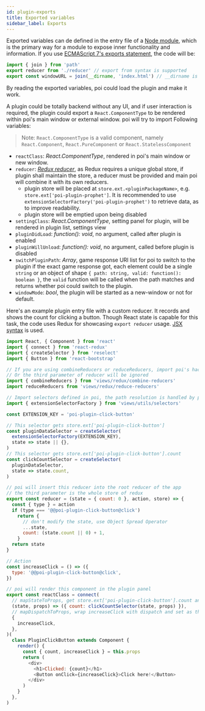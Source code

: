 ```yaml
---
id: plugin-exports
title: Exported variables
sidebar_label: Exports
---
```


Exported variables can de defined in the entry file of a [Node module](https://nodejs.org/api/modules.html), which is the primary way for a module to expose inner functionality and information. If you use [ECMAScript 7's exports statement](https://developer.mozilla.org/en-US/docs/Web/JavaScript/Reference/Statements/export), the code will be:

```javascript
import { join } from 'path'
export reducer from './reducer' // export from syntax is supported
export const windowURL = join(__dirname, 'index.html') // __dirname is the root path of your plugin.
```

By reading the exported variables, poi could load the plugin and make it work.

A plugin could be totally backend without any UI, and if user interaction is required, the plugin could export a `React.ComponentType` to be rendered within poi's main window or external window. poi will try to import Following variables:

> Note: `React.ComponentType` is a valid component, namely `React.Component`, `React.PureComponent` or `React.StatelessComponent`

* `reactClass`: _React.ComponentType_, rendered in poi's main window or new window.
* `reducer`: [_Redux reducer_](http://redux.js.org/docs/basics/Reducers.html), as Redux requires a unique global store, if plugin shall maintain the store, a reducer must be provided and main poi will combine it with its own reducers.
  * plugin store will be placed at `store.ext.<pluginPackageName>`, e.g. `store.ext['poi-plugin-prophet']`. It is recommended to use `extensionSelectorFactory('poi-plugin-prophet')` to retrieve data, as to improve readability.
  * plugin store will be emptied upon being disabled
* `settingClass`: _React.ComponentType_, setting panel for plugin, will be rendered in plugin list, settings view
* `pluginDidLoad`: _function(): void_, no argument, called after plugin is enabled
* `pluginWillUnload`: _function(): void_, no argument, called before plugin is disabled
* `switchPluginPath`: _Array_, game response URI list for poi to switch to the plugin if the exact game response got, each element could be a single `string` or an object of shape `{ path: string, valid: function(): boolean }`, the `valid` function will be called when the path matches and returns whether poi could switch to the plugin.
* `windowMode`: _bool_, the plugin will be started as a new-window or not for default.

Here's an example plugin entry file with a custom reducer. It records and shows the count for clicking a button. Though React state is capable for this task, the code uses Redux for showcasing `export reducer` usage. [JSX syntax](https://facebook.github.io/react/docs/jsx-in-depth.html) is used.

```javascript
import React, { Component } from 'react'
import { connect } from 'react-redux'
import { createSelector } from 'reselect'
import { Button } from 'react-bootstrap'

// If you are using combineReducers or reduceReducers, import poi's hacked function instead of redux's
// Or the third parameter of reducer will be ignored
import { combineReducers } from 'views/redux/combine-reducers'
import reduceReducers from 'views/redux/reduce-reducers'

// Import selectors defined in poi, the path resolution is handled by poi
import { extensionSelectorFactory } from 'views/utils/selectors'

const EXTENSION_KEY = 'poi-plugin-click-button'

// This selector gets store.ext['poi-plugin-click-button']
const pluginDataSelector = createSelector(
  extensionSelectorFactory(EXTENSION_KEY),
  state => state || {},
)
// This selector gets store.ext['poi-plugin-click-button'].count
const clickCountSelector = createSelector(
  pluginDataSelector,
  state => state.count,
)

// poi will insert this reducer into the root reducer of the app
// the third parameter is the whole store of redux
export const reducer = (state = { count: 0 }, action, store) => {
  const { type } = action
  if (type === '@@poi-plugin-click-button@click')
    return {
      // don't modify the state, use Object Spread Operator
      ...state,
      count: (state.count || 0) + 1,
    }
  return state
}

// Action
const increaseClick = () => ({
  type: '@@poi-plugin-click-button@click',
})

// poi will render this component in the plugin panel
export const reactClass = connect(
  // mapStateToProps, get store.ext['poi-plugin-click-button'].count and set as this.props.count
  (state, props) => ({ count: clickCountSelector(state, props) }),
  // mapDispatchToProps, wrap increaseClick with dispatch and set as this.props.increaseClick
  {
    increaseClick,
  },
)(
  class PluginClickButton extends Component {
    render() {
      const { count, increaseClick } = this.props
      return (
        <div>
          <h1>Clicked: {count}</h1>
          <Button onClick={increaseClick}>Click here!</Button>
        </div>
      )
    }
  },
)
```
